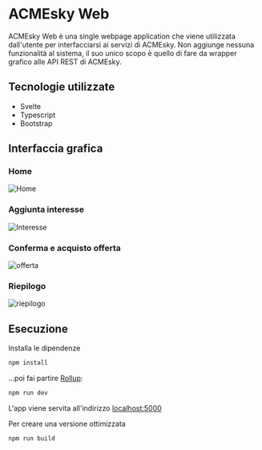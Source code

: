 
# ACMEsky Web
ACMEsky Web è una single webpage application che viene utilizzata dall'utente per interfacciarsi ai servizi di ACMEsky. Non aggiunge nessuna funzionalità al sistema, il suo unico scopo è quello di fare da wrapper grafico alle API REST di ACMEsky.

## Tecnologie utilizzate
- Svelte
- Typescript
- Bootstrap

## Interfaccia grafica
### Home
![Home](https://vallasc.github.io/ACMEsky/src/ACMEskyWeb/doc/home.png)

### Aggiunta interesse
![Interesse](https://vallasc.github.io/ACMEsky/src/ACMEskyWeb/doc/interesse.png)

### Conferma e acquisto offerta
![offerta](https://vallasc.github.io/ACMEsky/src/ACMEskyWeb/doc/offerta.png)

### Riepilogo
![riepilogo](https://vallasc.github.io/ACMEsky/src/ACMEskyWeb/doc/riepilogo.png)


## Esecuzione

Installa le dipendenze

```bash
npm install
```

...poi fai partire [Rollup](https://rollupjs.org):

```bash
npm run dev
```
L'app viene servita all'indirizzo [localhost:5000](http://localhost:5000)

Per creare una versione ottimizzata
```bash
npm run build
```

&nbsp;
<div class="page-break"></div>
